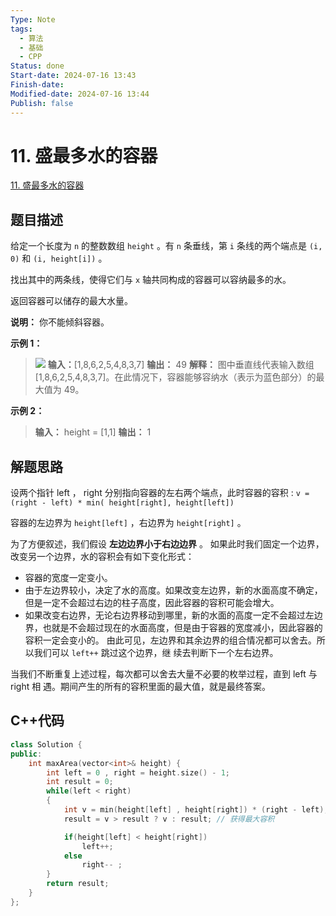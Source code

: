 ```yaml
---
Type: Note
tags:
  - 算法
  - 基础
  - CPP
Status: done
Start-date: 2024-07-16 13:43
Finish-date: 
Modified-date: 2024-07-16 13:44
Publish: false
---
```

# 11. 盛最多水的容器
[11. 盛最多水的容器](https://leetcode.cn/problems/container-with-most-water/)

## 题目描述
给定一个长度为 `n` 的整数数组 `height` 。有 `n` 条垂线，第 `i` 条线的两个端点是 `(i, 0)` 和 `(i, height[i])` 。

找出其中的两条线，使得它们与 `x` 轴共同构成的容器可以容纳最多的水。

返回容器可以储存的最大水量。

**说明：** 你不能倾斜容器。

**示例 1：**
>![](https://aliyun-lc-upload.oss-cn-hangzhou.aliyuncs.com/aliyun-lc-upload/uploads/2018/07/25/question_11.jpg)
>**输入：**[1,8,6,2,5,4,8,3,7]
>**输出：** 49 
>**解释：** 图中垂直线代表输入数组 [1,8,6,2,5,4,8,3,7]。在此情况下，容器能够容纳水（表示为蓝色部分）的最大值为 49。

**示例 2：**
>**输入：** height = [1,1]
>**输出：** 1

## 解题思路
设两个指针 left ， right 分别指向容器的左右两个端点，此时容器的容积 :
`v = (right - left) * min( height[right], height[left])`

容器的左边界为 `height[left]` ，右边界为 `height[right]` 。

为了方便叙述，我们假设 **左边边界小于右边边界** 。
如果此时我们固定一个边界，改变另一个边界，水的容积会有如下变化形式：
- 容器的宽度一定变小。
- 由于左边界较小，决定了水的高度。如果改变左边界，新的水面高度不确定，但是一定不会超过右边的柱子高度，因此容器的容积可能会增大。
- 如果改变右边界，无论右边界移动到哪里，新的水面的高度一定不会超过左边界，也就是不会超过现在的水面高度，但是由于容器的宽度减小，因此容器的容积一定会变小的。
由此可见，左边界和其余边界的组合情况都可以舍去。所以我们可以 `left++` 跳过这个边界，继
续去判断下一个左右边界。

当我们不断重复上述过程，每次都可以舍去大量不必要的枚举过程，直到 left 与 right 相
遇。期间产生的所有的容积里面的最大值，就是最终答案。


## C++代码
```cpp
class Solution {
public:
    int maxArea(vector<int>& height) {
        int left = 0 , right = height.size() - 1;
        int result = 0;
        while(left < right)
        {
            int v = min(height[left] , height[right]) * (right - left); // 获得容积
            result = v > result ? v : result; // 获得最大容积

            if(height[left] < height[right])
                left++;
            else 
                right-- ;
        }
        return result;
    }
};
```



